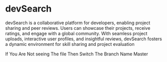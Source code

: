 # devSearch
devSearch is a collaborative platform for developers, enabling project sharing and peer reviews. Users can showcase their projects, receive ratings, and engage with a global community. With seamless project uploads, interactive user profiles, and insightful reviews, devSearch fosters a dynamic environment for skill sharing and project evaluation


If You Are Not seeing The file Then Switch The Branch Name Master
